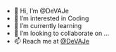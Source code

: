 - 👋 Hi, I’m @DeVAJe
- 👀 I’m interested in Coding
- 🌱 I’m currently learning 
- 💞️ I’m looking to collaborate on ...
- 📫 Reach me at [@DeVAJe](https://t.me/DeVAJe)

<!---
DeVAJe/DeVAJe is a ✨ special ✨ repository because its `README.md` (this file) appears on your GitHub profile.
You can click the Preview link to take a look at your changes.
--->
